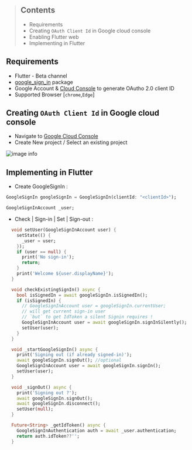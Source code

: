 > ## Contents
> - Requirements
> - Creating `OAuth Client Id` in Google cloud console
> - Enabling Flutter web
> - Implementing in Flutter

## **Requirements**
- Flutter - Beta channel
- [google_sign_in](https://pub.dev/packages/google_sign_in) package
- Google Account & [Cloud Console](https://console.cloud.google.com) to generate OAutho 2.0 client ID
- Supported Browser [`chrome`,`Edge`]

## **Creating `OAuth Client Id` in Google cloud console**
- Navigate to [Google Cloud Console](https://console.cloud.google.com) 
- Create New project / Select an existing project

![image info](https://raw.githubusercontent.com/trikydeck/triky-deck-blog/master/lib/decks/${widget.id}/img/1.webp)

## **Implementing in Flutter**

- Create GoogleSignIn :
````dart
GoogleSignIn googleSignIn = GoogleSignIn(clientId: "<clientId>");

GoogleSignInAccount _user;
````
- Check | Sign-in | Set | Sign-out :
````dart
  void setUser(GoogleSignInAccount user) {
    setState(() {
      _user = user;
    });
    if (user == null) {
      print('No sign-in');
      return;
    }
    print('Welcome ${user.displayName}');
  }

  void checkExistingSignIn() async {
    bool isSignedIn = await googleSignIn.isSignedIn();
    if (isSignedIn) {
      // GoogleSignInAccount user = googleSignIn.currentUser; 
      // will get current sign-in user 
      // `but` to get IdToken a silent Signin requires ! 
      GoogleSignInAccount user = await googleSignIn.signInSilently();
      setUser(user);
    }
  }

  void _startGoogleSignIn() async {
    print('Signing out (if already signed-in)');
    await googleSignIn.signOut(); //optional
    GoogleSignInAccount user = await googleSignIn.signIn();
    setUser(user);
  }

  void _signOut() async {
    print('Signing out ?');
    await googleSignIn.signOut();
    await googleSignIn.disconnect();
    setUser(null);
  }

  Future<String> _getIdToken() async {
    GoogleSignInAuthentication auth = await _user.authentication;
    return auth.idToken??'';
  }
````

